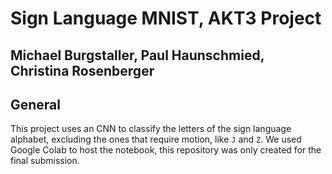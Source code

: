 # Sign Language MNIST, AKT3 Project
## Michael Burgstaller, Paul Haunschmied, Christina Rosenberger

## General
This project uses an CNN to classify the letters of the sign language alphabet, excluding the ones that require motion, like `J` and `Z`. We used Google Colab to host the notebook, this repository was only created for the final submission.
